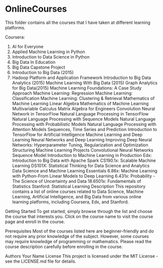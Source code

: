 # OnlineCourses
This folder contains all the courses that I have taken at different learning platforms. 

Coursera:
1. AI for Everyone
2. Applied Machine Learning in Python
3. Introduction to Data Science in Python
4. Big Data In Education
5. Big Data Capstone Project
6. Introduction to Big Data (2015)
7. Hadoop Platform and Application Framework
Introduction to Big Data Analytics (2015)
Machine Learning With Big Data (2015)
Graph Analytics for Big Data(2015)
Machine Learning Foundations: A Case Study Approach
Machine Learning: Regression
Machine Learning: Classification
Machine Learning: Clustering & Retrieval
Mathematics of Machine Learning Linear Algebra
Mathematics of Machine Learning Multivariable Calculus
Matrix Algebra for Engineers
Convolution Neural Network in TensorFlow
Natural Language Processing in TensorFlow
Natural Language Processing with Sequence Models
Natural Language Processing with Probabilistic Models
Natural Language Processing with Attention Models
Sequences, Time Series and Prediction
Introduction to TensorFlow for Artificial Intelligence Machine Learning and Deep Learning
Neural Networks and Deep Learning
Improving Deep Neural Networks: Hyperparameter Tuning, Regularization and Optimization
Structuring Machine Learning Projects
Convolutional Neural Networks
Sequence Model
Introduction to Machine Learning in Production
Edx:
Introduction to Big Data with Apache Spark
CS190.1x: Scalable Machine Learning
DS101X: Statistical Thinking for Data Science and Analytics
Data Science and Machine Learning Essentials
6.86x: Machine Learning with Python-From Linear Models to Deep Learning
6.431x: Probability - The Science of Uncertainty and Data
18.6501x: Fundamentals of Statistics
Stanford:
Statistical Learning
Description
This repository contains a list of online courses related to Data Science, Machine Learning, Artificial Intelligence, and Big Data from various online learning platforms, including Coursera, Edx, and Stanford.

Getting Started
To get started, simply browse through the list and choose the course that interests you. Click on the course name to visit the course page and enroll in the course.

Prerequisites
Most of the courses listed here are beginner-friendly and do not require any prior knowledge of the subject. However, some courses may require knowledge of programming or mathematics. Please read the course description carefully before enrolling in the course.

Authors
Your Name
License
This project is licensed under the MIT License - see the LICENSE.md file for details.
